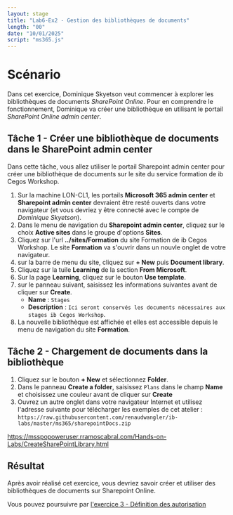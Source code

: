```yaml
---
layout: stage
title: "Lab6-Ex2 - Gestion des bibliothèques de documents"
length: "00"
date: "10/01/2025"
script: "ms365.js"
---
```

# Scénario
Dans cet exercice, Dominique Skyetson veut commencer à explorer les bibliothèques de documents *SharePoint Online*. Pour en comprendre le fonctionnement, Dominique va créer une bibliothèque en utilisant le portail *SharePoint Online admin center*.

## Tâche 1 - Créer une bibliothèque de documents dans le SharePoint admin center
Dans cette tâche, vous allez utiliser le portail Sharepoint admin center pour créer une bibliothèque de documents sur le site du service formation de ib Cegos Workshop.
1. Sur la machine LON-CL1, les portails **Microsoft 365 admin center** et **Sharepoint admin center** devraient être resté ouverts dans votre navigateur (et vous devriez y être connecté avec le compte de *Dominique Skyetson*).
1. Dans le menu de navigation du **Sharepoint admin center**, cliquez sur le choix **Active sites** dans le groupe d'options **Sites**.
1. Cliquez sur l'url **../sites/Formation** du site Formation de ib Cegos Workshop. Le site **Formation** va s'ouvrir dans un nouvle onglet de votre navigateur.
1. sur la barre de menu du site, cliquez sur **+ New** puis **Document library**.
1. Cliquez sur la tuile **Learning** de la section **From Microsoft**.
1. Sur la page **Learning**, cliquez sur le bouton **Use template**.
1. sur le panneau suivant, saisissez les informations suivantes avant de cliquer sur **Create**.
	- **Name** : ```Stages```
	- **Description** : ```Ici seront conservés les documents nécessaires aux stages ib Cegos Workshop```.
1. La nouvelle bibliothèque est affichée et elles est accessible depuis le menu de navigation du site **Formation**.

## Tâche 2 - Chargement de documents dans la bibliothèque
1. Cliquez sur le bouton **+ New** et sélectionnez **Folder**.
1. Dans le panneau **Create a folder**, saisissez ```Plans``` dans le champ **Name** et choisissez une couleur avant de cliquer sur **Create**
2. Ouvrez un autre onglet dans votre navigateur Internet et utilisez l'adresse suivante pour télécharger les exemples de cet atelier :
```https://raw.githubusercontent.com/renaudwangler/ib-labs/master/ms365/sharepointDocs.zip```

https://msspopoweruser.rramoscabral.com/Hands-on-Labs/CreateSharePointLibrary.html

## Résultat
Après avoir réalisé cet exercice, vous devriez savoir créer et utiliser des bibliothèques de documents sur Sharepoint Online.

Vous pouvez poursuivre par [l'exercice 3 - Définition des autorisation](lab6e3)